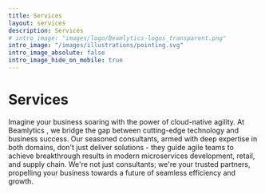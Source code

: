 ```yaml
---
title: Services 
layout: services
description: Services
# intro_image: "images/logo/Beamlytics-logos_transparent.png"
intro_image: "/images/illustrations/pointing.svg"
intro_image_absolute: false
intro_image_hide_on_mobile: true
---
```


# Services

Imagine your business soaring with the power of cloud-native agility. At Beamlytics , we bridge the gap between cutting-edge technology and business success. Our seasoned consultants, armed with deep expertise in both domains, don't just deliver solutions - they guide agile teams to achieve breakthrough results in modern microservices development, retail, and supply chain. We're not just consultants; we're your trusted partners, propelling your business towards a future of seamless efficiency and growth.